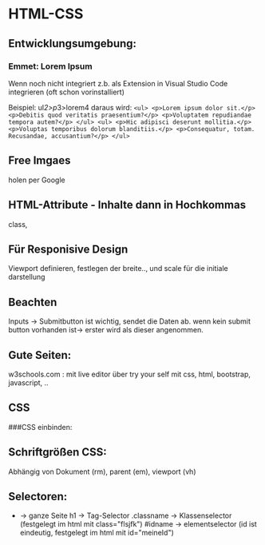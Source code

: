 # HTML-CSS

## Entwicklungsumgebung:
### Emmet: Lorem Ipsum 

Wenn noch nicht integriert z.b. als Extension in Visual Studio Code integrieren (oft schon vorinstalliert)

Beispiel: ul*2>p*3>lorem4 daraus wird: 
`
    <ul>
        <p>Lorem ipsum dolor sit.</p>
        <p>Debitis quod veritatis praesentium?</p>
        <p>Voluptatem repudiandae tempora autem?</p>
    </ul>
    <ul>
        <p>Hic adipisci deserunt mollitia.</p>
        <p>Voluptas temporibus dolorum blanditiis.</p>
        <p>Consequatur, totam. Recusandae, accusantium?</p>
    </ul>
`

## Free Imgaes 
holen per Google

## HTML-Attribute - Inhalte dann in Hochkommas
class, 

## Für Responisive Design 
Viewport definieren, festlegen der breite.., und scale für die initiale darstellung
   <meta name="viewport" content="width=device-width, initial-scale=1.0">
   
## Beachten
Inputs -> Submitbutton ist wichtig, sendet die Daten ab. wenn kein submit button vorhanden ist-> erster wird als dieser angenommen.

## Gute Seiten:

w3schools.com : mit live editor über try your self
    mit css, html, bootstrap, javascript, ..

## CSS

###CSS einbinden:
    <link rel="stylesheet" href="css/styles.css" type="text/css">


## Schriftgrößen CSS:
Abhängig von Dokument (rm), parent (em), viewport (vh)

## Selectoren:

* -> ganze Seite
h1 -> Tag-Selector
.classname -> Klassenselector (festgelegt im html mit class="flsjfk")
#idname -> elementselector (id ist eindeutig, festgelegt im html mit id="meineId")
